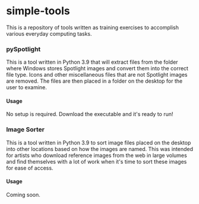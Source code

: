 # simple-tools
This is a repository of tools written as training exercises to accomplish various everyday computing tasks.

### pySpotlight
This is a tool written in Python 3.9 that will extract files from the folder where Windows stores Spotlight images and convert them into the correct file type. Icons and other miscellaneous files that are not Spotlight images are removed. The files are then placed in a folder on the desktop for the user to examine.

#### Usage
No setup is required. Download the executable and it's ready to run!

### Image Sorter
This is a tool written in Python 3.9 to sort image files placed on the desktop into other locations based on how the images are named. This was intended for artists who download reference images from the web in large volumes and find themselves with a lot of work when it's time to sort these images for ease of access.

#### Usage
Coming soon.
